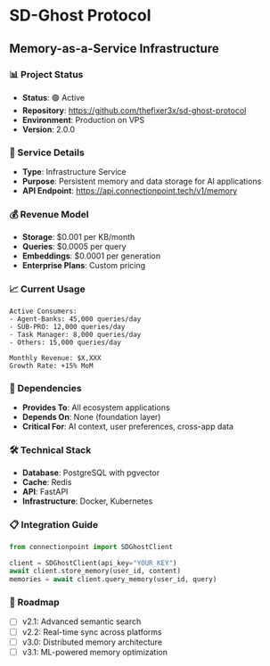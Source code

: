 # SD-Ghost Protocol
## Memory-as-a-Service Infrastructure

### 📊 Project Status
- **Status**: 🟢 Active
- **Repository**: https://github.com/thefixer3x/sd-ghost-protocol
- **Environment**: Production on VPS
- **Version**: 2.0.0

### 🔧 Service Details
- **Type**: Infrastructure Service
- **Purpose**: Persistent memory and data storage for AI applications
- **API Endpoint**: https://api.connectionpoint.tech/v1/memory

### 💰 Revenue Model
- **Storage**: $0.001 per KB/month
- **Queries**: $0.0005 per query
- **Embeddings**: $0.0001 per generation
- **Enterprise Plans**: Custom pricing

### 📈 Current Usage
```
Active Consumers:
- Agent-Banks: 45,000 queries/day
- SUB-PRO: 12,000 queries/day
- Task Manager: 8,000 queries/day
- Others: 15,000 queries/day

Monthly Revenue: $X,XXX
Growth Rate: +15% MoM
```

### 🔗 Dependencies
- **Provides To**: All ecosystem applications
- **Depends On**: None (foundation layer)
- **Critical For**: AI context, user preferences, cross-app data

### 🛠️ Technical Stack
- **Database**: PostgreSQL with pgvector
- **Cache**: Redis
- **API**: FastAPI
- **Infrastructure**: Docker, Kubernetes

### 📋 Integration Guide
```python
from connectionpoint import SDGhostClient

client = SDGhostClient(api_key="YOUR_KEY")
await client.store_memory(user_id, content)
memories = await client.query_memory(user_id, query)
```

### 🎯 Roadmap
- [ ] v2.1: Advanced semantic search
- [ ] v2.2: Real-time sync across platforms
- [ ] v3.0: Distributed memory architecture
- [ ] v3.1: ML-powered memory optimization